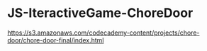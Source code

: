 # JS-IteractiveGame-ChoreDoor
https://s3.amazonaws.com/codecademy-content/projects/chore-door/chore-door-final/index.html
